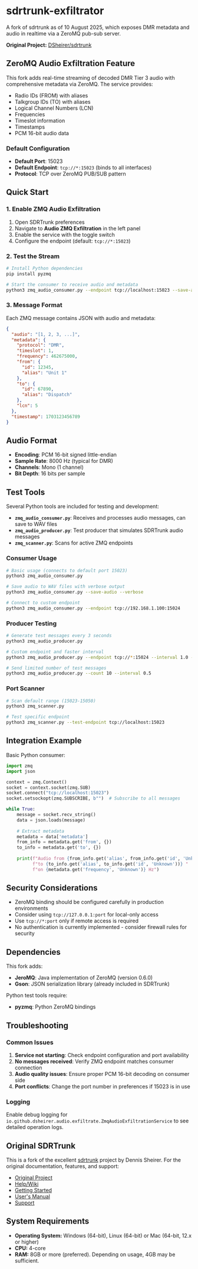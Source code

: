 # sdrtrunk-exfiltrator

A fork of sdrtrunk as of 10 August 2025, which exposes DMR metadata and audio in realtime via a ZeroMQ pub-sub server.

**Original Project:** [DSheirer/sdrtrunk](https://github.com/DSheirer/sdrtrunk/)

## ZeroMQ Audio Exfiltration Feature

This fork adds real-time streaming of decoded DMR Tier 3 audio with comprehensive metadata via ZeroMQ. The service provides:

- Radio IDs (FROM) with aliases
- Talkgroup IDs (TO) with aliases  
- Logical Channel Numbers (LCN)
- Frequencies
- Timeslot information
- Timestamps
- PCM 16-bit audio data

### Default Configuration
- **Default Port**: 15023
- **Default Endpoint**: `tcp://*:15023` (binds to all interfaces)
- **Protocol**: TCP over ZeroMQ PUB/SUB pattern

## Quick Start

### 1. Enable ZMQ Audio Exfiltration
1. Open SDRTrunk preferences
2. Navigate to **Audio ZMQ Exfiltration** in the left panel
3. Enable the service with the toggle switch
4. Configure the endpoint (default: `tcp://*:15023`)

### 2. Test the Stream
```bash
# Install Python dependencies
pip install pyzmq

# Start the consumer to receive audio and metadata
python3 zmq_audio_consumer.py --endpoint tcp://localhost:15023 --save-audio --verbose
```

### 3. Message Format
Each ZMQ message contains JSON with audio and metadata:

```json
{
  "audio": "[1, 2, 3, ...]",
  "metadata": {
    "protocol": "DMR",
    "timeslot": 1,
    "frequency": 462675000,
    "from": {
      "id": 12345,
      "alias": "Unit 1"
    },
    "to": {
      "id": 67890,
      "alias": "Dispatch"
    },
    "lcn": 5
  },
  "timestamp": 1703123456789
}
```

## Audio Format
- **Encoding**: PCM 16-bit signed little-endian
- **Sample Rate**: 8000 Hz (typical for DMR)
- **Channels**: Mono (1 channel)
- **Bit Depth**: 16 bits per sample

## Test Tools

Several Python tools are included for testing and development:

- **`zmq_audio_consumer.py`**: Receives and processes audio messages, can save to WAV files
- **`zmq_audio_producer.py`**: Test producer that simulates SDRTrunk audio messages
- **`zmq_scanner.py`**: Scans for active ZMQ endpoints

### Consumer Usage
```bash
# Basic usage (connects to default port 15023)
python3 zmq_audio_consumer.py

# Save audio to WAV files with verbose output
python3 zmq_audio_consumer.py --save-audio --verbose

# Connect to custom endpoint
python3 zmq_audio_consumer.py --endpoint tcp://192.168.1.100:15024
```

### Producer Testing
```bash
# Generate test messages every 3 seconds
python3 zmq_audio_producer.py

# Custom endpoint and faster interval
python3 zmq_audio_producer.py --endpoint tcp://*:15024 --interval 1.0 --verbose

# Send limited number of test messages
python3 zmq_audio_producer.py --count 10 --interval 0.5
```

### Port Scanner
```bash
# Scan default range (15023-15050)
python3 zmq_scanner.py

# Test specific endpoint
python3 zmq_scanner.py --test-endpoint tcp://localhost:15023
```

## Integration Example

Basic Python consumer:

```python
import zmq
import json

context = zmq.Context()
socket = context.socket(zmq.SUB)
socket.connect("tcp://localhost:15023")
socket.setsockopt(zmq.SUBSCRIBE, b"")  # Subscribe to all messages

while True:
    message = socket.recv_string()
    data = json.loads(message)
    
    # Extract metadata
    metadata = data['metadata']
    from_info = metadata.get('from', {})
    to_info = metadata.get('to', {})
    
    print(f"Audio from {from_info.get('alias', from_info.get('id', 'Unknown'))} "
          f"to {to_info.get('alias', to_info.get('id', 'Unknown'))} "
          f"on {metadata.get('frequency', 'Unknown')} Hz")
```

## Security Considerations

- ZeroMQ binding should be configured carefully in production environments
- Consider using `tcp://127.0.0.1:port` for local-only access
- Use `tcp://*:port` only if remote access is required
- No authentication is currently implemented - consider firewall rules for security

## Dependencies

This fork adds:
- **JeroMQ**: Java implementation of ZeroMQ (version 0.6.0)
- **Gson**: JSON serialization library (already included in SDRTrunk)

Python test tools require:
- **pyzmq**: Python ZeroMQ bindings

## Troubleshooting

### Common Issues
1. **Service not starting**: Check endpoint configuration and port availability
2. **No messages received**: Verify ZMQ endpoint matches consumer connection  
3. **Audio quality issues**: Ensure proper PCM 16-bit decoding on consumer side
4. **Port conflicts**: Change the port number in preferences if 15023 is in use

### Logging
Enable debug logging for `io.github.dsheirer.audio.exfiltrate.ZmqAudioExfiltrationService` to see detailed operation logs.

## Original SDRTrunk

This is a fork of the excellent [sdrtrunk](https://github.com/DSheirer/sdrtrunk/) project by Dennis Sheirer. For the original documentation, features, and support:

* [Original Project](https://github.com/DSheirer/sdrtrunk/)
* [Help/Wiki](https://github.com/DSheirer/sdrtrunk/wiki)
* [Getting Started](https://github.com/DSheirer/sdrtrunk/wiki/Getting-Started)
* [User's Manual](https://github.com/DSheirer/sdrtrunk/wiki/User-Manual)
* [Support](https://github.com/DSheirer/sdrtrunk/wiki/Support)

## System Requirements
* **Operating System:** Windows (64-bit), Linux (64-bit) or Mac (64-bit, 12.x or higher)
* **CPU:** 4-core
* **RAM:** 8GB or more (preferred). Depending on usage, 4GB may be sufficient.
